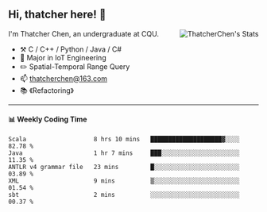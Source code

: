 ## Hi, thatcher here! :wave:

<img align="right" src="https://github-readme-stats.vercel.app/api?username=thatcherchen&title_color=333&text_color=777" alt="ThatcherChen's Stats" >

I'm Thatcher Chen, an undergraduate at CQU.

- :hammer_and_pick:  C / C++ / Python / Java / C# 
- :seedling:  Major in IoT Engineering
- :pencil2:  Spatial-Temporal Range Query
- :mailbox: thatcherchen@163.com
- :books: 《Refactoring》

---

#### :bar_chart: Weekly Coding Time

<!--START_SECTION:waka-->

```text
Scala                   8 hrs 10 mins   ████████████████████▓░░░░   82.78 %
Java                    1 hr 7 mins     ███░░░░░░░░░░░░░░░░░░░░░░   11.35 %
ANTLR v4 grammar file   23 mins         █░░░░░░░░░░░░░░░░░░░░░░░░   03.89 %
XML                     9 mins          ▒░░░░░░░░░░░░░░░░░░░░░░░░   01.54 %
sbt                     2 mins          ░░░░░░░░░░░░░░░░░░░░░░░░░   00.37 %
```

<!--END_SECTION:waka-->
